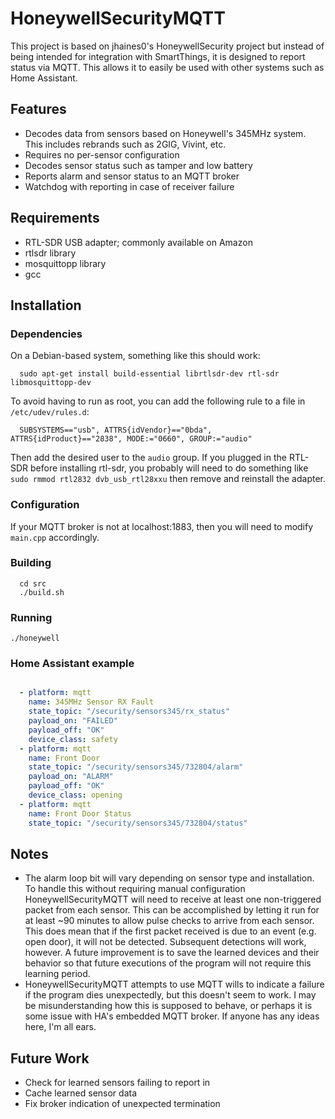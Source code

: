 # HoneywellSecurityMQTT

This project is based on jhaines0's HoneywellSecurity project but instead of being intended for integration with SmartThings, it is designed to report status via MQTT.  This allows it to easily be used with other systems such as Home Assistant.


## Features
 - Decodes data from sensors based on Honeywell's 345MHz system.  This includes rebrands such as 2GIG, Vivint, etc.
 - Requires no per-sensor configuration
 - Decodes sensor status such as tamper and low battery
 - Reports alarm and sensor status to an MQTT broker
 - Watchdog with reporting in case of receiver failure


## Requirements
 - RTL-SDR USB adapter; commonly available on Amazon
 - rtlsdr library
 - mosquittopp library
 - gcc

## Installation
### Dependencies
On a Debian-based system, something like this should work:
```
  sudo apt-get install build-essential librtlsdr-dev rtl-sdr libmosquittopp-dev
```

To avoid having to run as root, you can add the following rule to a file in `/etc/udev/rules.d`:
```
  SUBSYSTEMS=="usb", ATTRS{idVendor}=="0bda", ATTRS{idProduct}=="2838", MODE:="0660", GROUP:="audio"
```

Then add the desired user to the `audio` group.
If you plugged in the RTL-SDR before installing rtl-sdr, you probably will need to do something like `sudo rmmod rtl2832 dvb_usb_rtl28xxu` then remove and reinstall the adapter.

### Configuration
If your MQTT broker is not at localhost:1883, then you will need to modify `main.cpp` accordingly.
### Building
```
  cd src
  ./build.sh
```

### Running
  `./honeywell`

### Home Assistant example
```yaml

  - platform: mqtt
    name: 345MHz Sensor RX Fault
    state_topic: "/security/sensors345/rx_status"
    payload_on: "FAILED"
    payload_off: "OK"
    device_class: safety
  - platform: mqtt
    name: Front Door
    state_topic: "/security/sensors345/732804/alarm"
    payload_on: "ALARM"
    payload_off: "OK"
    device_class: opening
  - platform: mqtt
    name: Front Door Status
    state_topic: "/security/sensors345/732804/status"

```

## Notes
 - The alarm loop bit will vary depending on sensor type and installation.  To handle this without requiring manual configuration HoneywellSecurityMQTT will need to receive at least one non-triggered packet from each sensor.  This can be accomplished by letting it run for at least ~90 minutes to allow pulse checks to arrive from each sensor.  This does mean that if the first packet received is due to an event (e.g. open door), it will not be detected.  Subsequent detections will work, however.  A future improvement is to save the learned devices and their behavior so that future executions of the program will not require this learning period.
 - HoneywellSecurityMQTT attempts to use MQTT wills to indicate a failure if the program dies unexpectedly, but this doesn't seem to work.  I may be misunderstanding how this is supposed to behave, or perhaps it is some issue with HA's embedded MQTT broker.  If anyone has any ideas here, I'm all ears.

## Future Work
 - Check for learned sensors failing to report in
 - Cache learned sensor data
 - Fix broker indication of unexpected termination
